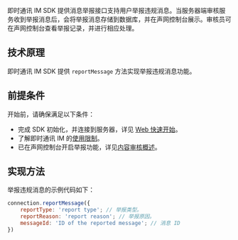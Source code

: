 即时通讯 IM SDK 提供消息举报接口支持用户举报违规消息。当服务器端审核服务收到举报消息后，会将举报消息存储到数据库，并在声网控制台展示。审核员可在声网控制台查看举报记录，并进行相应处理。

## 技术原理

即时通讯 IM SDK 提供 `reportMessage` 方法实现举报违规消息功能。

## 前提条件

开始前，请确保满足以下条件：

- 完成 SDK 初始化，并连接到服务器，详见 [Web 快速开始](./agora_chat_get_started_web)。
- 了解即时通讯 IM 的[使用限制](./agora_chat_limitation)。
- 已在声网控制台开启举报功能，详见[内容审核概述](./agora_chat_moderation_overview)。

## 实现方法

举报违规消息的示例代码如下：

```javascript
connection.reportMessage({
    reportType: 'report type'; // 举报类型。
    reportReason: 'report reason'; // 举报原因。
    messageId: 'ID of the reported message'; // 消息 ID
})
```